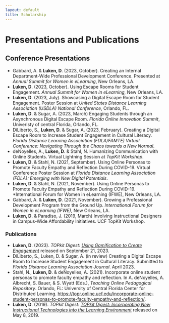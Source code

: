 ```yaml
---
layout: default
title: Scholarship
---
```


# Presentations and Publications

## Conference Presentations 

- Gabbard, A. & **Luken, D**. (2023, October). Creating an Internal Department-Wide Professional Development Conference. Presented at *Annual Summit for Women in eLearning*, New Orleans, LA.
- **Luken, D**. (2023, October). Using Escape Rooms for Student Engagement. *Annual Summit for Women in eLearning*, New Orleans, LA.
- **Luken, D**. (2023, July). Showcasing a Digital Escape Room for Student Engagement. Poster Session at *United States Distance Learning Association (USDLA) National Conference*, Orlando, FL.
- **Luken, D**. & Sugar, A. (2023, March) Engaging Students through an Asynchronous Digital Escape Room. *Florida Online Innovation Summit*, Univeristy of central Florida, Orlando, FL.
- DiLiberto, S., **Luken, D**. & Sugar, A. (2023, February). Creating a Digital Escape Room to Increase Student Engagement in Cultural Literacy. *Florida Distance Learning Association (FDLA/FAMTE) Virtual Conference: Navigating Through the Chaos towards a New Normal*. 
- deNoyelles, A., **Luken, D**. & Stahl, N. Humanizing Communication with Online Students. Virtual Lightning Session at *TopKit Workshop*.
- **Luken, D**. & Stahl, N. (2021, September). Using Online Personas to Promote Faculty Empathy and Reflection During COVID-19. Virtual Conference Poster Session at *Florida Distance Learning Association (FDLA): Emerging with New Digital Potentials*.
- **Luken, D**. & Stahl, N. (2021, November). Using Online Personas to Promote Faculty Empathy and Reflection During COVID-19. *International Forum for Women in eLearning (IFWE), New Orleans, LA.
- Gabbard, A. & **Luken, D**. (2021, November). Growing a Professional Development Program from the Ground Up. *International Forum for Women in eLearning (IFWE)*, New Orleans, LA.
- **Luken, D**. & Paradiso, J. (2019, March) Involving Instructional Designers in Campus-Wide Affordability Initiatives. UCF TopKit Workshop.

### Publications

- **Luken, D**. (2023). *TOPkit Digest: [Using Gamification to Create Engagement](https://t.e2ma.net/webview/smw35z/b94c1c970380d7b1575568cbff321b2d)* released on September 21, 2023.
- DiLiberto, S., Luken, D. & Sugar, A. (in review) Creating a Digital Escape Room to Increase Student Engagement in Cultural Literacy. Submitted to *Florida Distance Learning Association Journal*. April 2023.  
- Stahl, N., **Luken, D**. & deNoyelles, A. (2021). Incorporate online student personas to promote faculty empathy and reflection. In A. deNoyelles, A. Albrecht, S. Bauer, & S. Wyatt (Eds.), *Teaching Online Pedagogical Repository*. Orlando, FL: University of Central Florida Center for Distributed Learning. https://topr.online.ucf.edu/incorporate-online-student-personas-to-promote-faculty-empathy-and-reflection/.  
- **Luken, D**. (2019). *TOPkit Digest: [TOPkit Digest: Incorporating New Instructional Technologies into the Learning Environment](https://t.e2ma.net/webview/smw35z/b94c1c970380d7b1575568cbff321b2d)* released on May 8, 2019.  